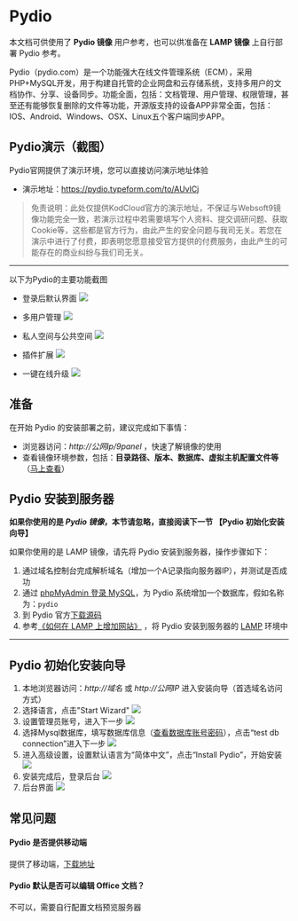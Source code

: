 # Pydio

本文档可供使用了 **Pydio 镜像** 用户参考，也可以供准备在 **LAMP 镜像** 上自行部署 Pydio 参考。

Pydio（pydio.com）是一个功能强大在线文件管理系统（ECM），采用PHP+MySQL开发，用于构建自托管的企业网盘和云存储系统，支持多用户的文档协作、分享、设备同步。功能全面，包括：文档管理、用户管理、权限管理，甚至还有能够恢复删除的文件等功能，开源版支持的设备APP非常全面，包括：IOS、Android、Windows、OSX、Linux五个客户端同步APP。

## Pydio演示（截图）

Pydio官网提供了演示环境，您可以直接访问演示地址体验

* 演示地址：https://pydio.typeform.com/to/AUvlCj

> 免责说明：此处仅提供KodCloud官方的演示地址，不保证与Websoft9镜像功能完全一致，若演示过程中若需要填写个人资料、提交调研问题、获取Cookie等，这些都是官方行为，由此产生的安全问题与我司无关。若您在演示中进行了付费，即表明您愿意接受官方提供的付费服务，由此产生的可能存在的商业纠纷与我们司无关。

*****

以下为Pydio的主要功能截图

* 登录后默认界面
![](http://libs.websoft9.com/Websoft9/DocsPicture/zh/pydio/pydio-adminui-websoft9.png)

* 多用户管理
![](http://libs.websoft9.com/Websoft9/DocsPicture/zh/pydio/pydio-addusers-websoft9.png)

* 私人空间与公共空间
![](http://libs.websoft9.com/Websoft9/DocsPicture/zh/pydio/pydio-workspace-websoft9.png)

* 插件扩展
![](http://libs.websoft9.com/Websoft9/DocsPicture/zh/pydio/pydio-plugins-websoft9.png)

* 一键在线升级
![](http://libs.websoft9.com/Websoft9/DocsPicture/zh/pydio/pydio-upgrade-websoft9.png)

## 准备

在开始 Pydio 的安装部署之前，建议完成如下事情：

* 浏览器访问：*http://公网ip/9panel* ，快速了解镜像的使用
* 查看镜像环境参数，包括：**目录路径、版本、数据库、虚拟主机配置文件等** （[马上查看](https://support.websoft9.com/docs/lamp/zh/stack-components.html)）

## Pydio 安装到服务器

**如果你使用的是 *Pydio 镜像*，本节请忽略，直接阅读下一节 【Pydio 初始化安装向导】**

如果你使用的是 LAMP 镜像，请先将 Pydio 安装到服务器，操作步骤如下：

1. 通过域名控制台完成解析域名（增加一个A记录指向服务器IP），并测试是否成功
2. 通过 [phpMyAdmin 登录 MySQL](https://support.websoft9.com/docs/lamp/zh/admin-mysql.html)，为 Pydio 系统增加一个数据库，假如名称为：`pydio`
3. 到 Pydio 官方[下载源码](https://pydio.com/en/download)
4. 参考[《如何在 LAMP 上增加网站》](https://support.websoft9.com/docs/lamp/zh/solution-deployment.html#安装第二个网站) ，将 Pydio 安装到服务器的 [LAMP](https://support.websoft9.com/docs/lamp/zh/) 环境中

---

## Pydio 初始化安装向导

1. 本地浏览器访问：*http://域名* 或 *http://公网IP* 进入安装向导（首选域名访问方式）
2. 选择语言，点击"Start Wizard"
     ![](http://libs.websoft9.com/Websoft9/DocsPicture/zh/pydio/pydio-install001-websoft9.png)
3. 设置管理员账号，进入下一步
     ![](http://libs.websoft9.com/Websoft9/DocsPicture/zh/pydio/pydio-install002-websoft9.png)
4. 选择Mysql数据库，填写数据库信息（[查看数据库账号密码](https://support.websoft9.com/docs/lamp/zh/stack-accounts.html)），点击“test db connection”进入下一步
     ![](http://libs.websoft9.com/Websoft9/DocsPicture/zh/pydio/pydio-install003-websoft9.png)
5. 进入高级设置，设置默认语言为“简体中文”，点击“Install Pydio”，开始安装
     ![](http://libs.websoft9.com/Websoft9/DocsPicture/zh/pydio/pydio-install004-websoft9.png)
6. 安装完成后，登录后台
     ![](http://libs.websoft9.com/Websoft9/DocsPicture/zh/pydio/pydio-login-websoft9.png)
7. 后台界面
     ![](http://libs.websoft9.com/Websoft9/DocsPicture/zh/pydio/pydio-bk-websoft9.png)

## 常见问题

#### Pydio 是否提供移动端

提供了移动端，[下载地址](https://pydio.com/en/download)

#### Pydio 默认是否可以编辑 Office 文档？

不可以，需要自行配置文档预览服务器